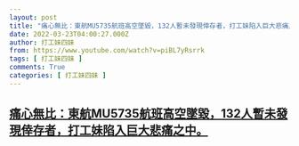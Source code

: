 ```yaml
---
layout: post
title: "痛心無比：東航MU5735航班高空墜毀，132人暫未發現倖存者，打工妹陷入巨大悲痛之中。"
date: 2022-03-23T04:00:27.000Z
author: 打工妹四妹
from: https://www.youtube.com/watch?v=piBL7yRsrrk
tags: [ 打工妹四妹 ]
comments: True
categories: [ 打工妹四妹 ]
---
```

<!--1648008027000-->
[痛心無比：東航MU5735航班高空墜毀，132人暫未發現倖存者，打工妹陷入巨大悲痛之中。](https://www.youtube.com/watch?v=piBL7yRsrrk)
------

<div>

</div>
